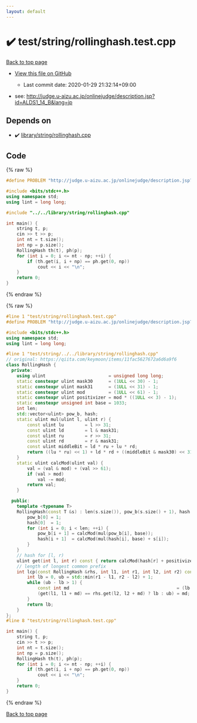 ```yaml
---
layout: default
---
```


<!-- mathjax config similar to math.stackexchange -->
<script type="text/javascript" async
  src="https://cdnjs.cloudflare.com/ajax/libs/mathjax/2.7.5/MathJax.js?config=TeX-MML-AM_CHTML">
</script>
<script type="text/x-mathjax-config">
  MathJax.Hub.Config({
    TeX: { equationNumbers: { autoNumber: "AMS" }},
    tex2jax: {
      inlineMath: [ ['$','$'] ],
      processEscapes: true
    },
    "HTML-CSS": { matchFontHeight: false },
    displayAlign: "left",
    displayIndent: "2em"
  });
</script>

<script type="text/javascript" src="https://cdnjs.cloudflare.com/ajax/libs/jquery/3.4.1/jquery.min.js"></script>
<script src="https://cdn.jsdelivr.net/npm/jquery-balloon-js@1.1.2/jquery.balloon.min.js" integrity="sha256-ZEYs9VrgAeNuPvs15E39OsyOJaIkXEEt10fzxJ20+2I=" crossorigin="anonymous"></script>
<script type="text/javascript" src="../../../assets/js/copy-button.js"></script>
<link rel="stylesheet" href="../../../assets/css/copy-button.css" />


# :heavy_check_mark: test/string/rollinghash.test.cpp

<a href="../../../index.html">Back to top page</a>

* <a href="{{ site.github.repository_url }}/blob/master/test/string/rollinghash.test.cpp">View this file on GitHub</a>
    - Last commit date: 2020-01-29 21:32:14+09:00


* see: <a href="http://judge.u-aizu.ac.jp/onlinejudge/description.jsp?id=ALDS1_14_B&lang=jp">http://judge.u-aizu.ac.jp/onlinejudge/description.jsp?id=ALDS1_14_B&lang=jp</a>


## Depends on

* :heavy_check_mark: <a href="../../../library/library/string/rollinghash.cpp.html">library/string/rollinghash.cpp</a>


## Code

<a id="unbundled"></a>
{% raw %}
```cpp
#define PROBLEM "http://judge.u-aizu.ac.jp/onlinejudge/description.jsp?id=ALDS1_14_B&lang=jp"

#include <bits/stdc++.h>
using namespace std;
using lint = long long;

#include "../../library/string/rollinghash.cpp"

int main() {
    string t, p;
    cin >> t >> p;
    int nt = t.size();
    int np = p.size();
    RollingHash th(t), ph(p);
    for (int i = 0; i <= nt - np; ++i) {
        if (th.get(i, i + np) == ph.get(0, np))
            cout << i << "\n";
    }
    return 0;
}
```
{% endraw %}

<a id="bundled"></a>
{% raw %}
```cpp
#line 1 "test/string/rollinghash.test.cpp"
#define PROBLEM "http://judge.u-aizu.ac.jp/onlinejudge/description.jsp?id=ALDS1_14_B&lang=jp"

#include <bits/stdc++.h>
using namespace std;
using lint = long long;

#line 1 "test/string/../../library/string/rollinghash.cpp"
// original: https://qiita.com/keymoon/items/11fac5627672a6d6a9f6
class RollingHash {
  private:
    using ulint                        = unsigned long long;
    static constexpr ulint mask30      = (1ULL << 30) - 1;
    static constexpr ulint mask31      = (1ULL << 31) - 1;
    static constexpr ulint mod         = (1ULL << 61) - 1;
    static constexpr ulint positivizer = mod * ((1ULL << 3) - 1);
    static constexpr unsigned int base = 1033;
    int len;
    std::vector<ulint> pow_b, hash;
    static ulint mul(ulint l, ulint r) {
        const ulint lu        = l >> 31;
        const ulint ld        = l & mask31;
        const ulint ru        = r >> 31;
        const ulint rd        = r & mask31;
        const ulint middleBit = ld * ru + lu * rd;
        return ((lu * ru) << 1) + ld * rd + ((middleBit & mask30) << 31) + (middleBit >> 30);
    }
    static ulint calcMod(ulint val) {
        val = (val & mod) + (val >> 61);
        if (val > mod)
            val -= mod;
        return val;
    }

  public:
    template <typename T>
    RollingHash(const T &s) : len(s.size()), pow_b(s.size() + 1), hash(s.size() + 1) {
        pow_b[0] = 1;
        hash[0]  = 1;
        for (int i = 0; i < len; ++i) {
            pow_b[i + 1] = calcMod(mul(pow_b[i], base));
            hash[i + 1]  = calcMod(mul(hash[i], base) + s[i]);
        }
    }
    // hash for [l, r)
    ulint get(int l, int r) const { return calcMod(hash[r] + positivizer - mul(hash[l], pow_b[r - l])); }
    // length of longest common prefix
    int lcp(const RollingHash &rhs, int l1, int r1, int l2, int r2) const {
        int lb = 0, ub = std::min(r1 - l1, r2 - l2) + 1;
        while (ub - lb > 1) {
            const int md                                         = (lb + ub) >> 1;
            (get(l1, l1 + md) == rhs.get(l2, l2 + md) ? lb : ub) = md;
        }
        return lb;
    }
};
#line 8 "test/string/rollinghash.test.cpp"

int main() {
    string t, p;
    cin >> t >> p;
    int nt = t.size();
    int np = p.size();
    RollingHash th(t), ph(p);
    for (int i = 0; i <= nt - np; ++i) {
        if (th.get(i, i + np) == ph.get(0, np))
            cout << i << "\n";
    }
    return 0;
}
```
{% endraw %}

<a href="../../../index.html">Back to top page</a>

